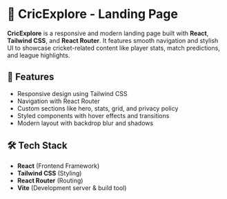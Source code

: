 # 🏏 CricExplore - Landing Page

**CricExplore** is a responsive and modern landing page built with **React**, **Tailwind CSS**, and **React Router**. It features smooth navigation and stylish UI to showcase cricket-related content like player stats, match predictions, and league highlights.

## 🚀 Features

- Responsive design using Tailwind CSS
- Navigation with React Router
- Custom sections like hero, stats, grid, and privacy policy
- Styled components with hover effects and transitions
- Modern layout with backdrop blur and shadows

## 🛠️ Tech Stack

- **React** (Frontend Framework)
- **Tailwind CSS** (Styling)
- **React Router** (Routing)
- **Vite** (Development server & build tool)

